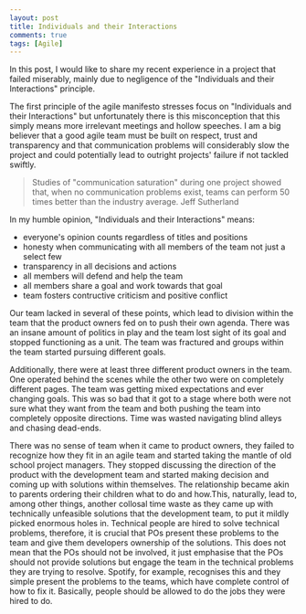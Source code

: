 ```yaml
---
layout: post
title: Individuals and their Interactions
comments: true
tags: [Agile]
---
```

In this post, I would like to share my recent experience in a project that failed miserably, mainly due to negligence of the "Individuals and their Interactions" principle.

The first principle of the agile manifesto stresses focus on "Individuals and their Interactions" but unfortunately there is this misconception that this simply means more irrelevant meetings and hollow speeches. I am a big believer that a good agile team must be built on respect, trust and transparency and that communication problems will considerably slow the project and could potentially lead to outright projects' failure if not tackled swiftly.

> Studies of "communication saturation" during one project showed that, when no communication problems exist, teams can perform 50 times better than the industry average. Jeff Sutherland

In my humble opinion, "Individuals and their Interactions" means:
- everyone's opinion counts regardless of titles and positions
- honesty when communicating with all members of the team not just a select few
- transparency in all decisions and actions
- all members will defend and help the team
- all members share a goal and work towards that goal
- team fosters contructive criticism and positive conflict

Our team lacked in several of these points, which lead to division within the team that the product owners fed on to push their own agenda. There was an insane amount of politics in play and the team lost sight of its goal and stopped functioning as a unit. The team was fractured and groups within the team started pursuing different goals.

Additionally, there were at least three different product owners in the team. One operated behind the scenes while the other two were on completely different pages. The team was getting mixed expectations and ever changing goals. This was so bad that it got to a stage where both were not sure what they want from the team and both pushing the team into completely opposite directions. Time was wasted navigating blind alleys and chasing dead-ends. 

There was no sense of team when it came to product owners, they failed to recognize how they fit in an agile team and started taking the mantle of old school project managers. They stopped discussing the direction of the product with the development team and started making decision and coming up with solutions within themselves. The relationship became akin to parents ordering their children what to do and how.This, naturally, lead to, among other things, another collosal time waste as they came up with technically unfeasible solutions that the development team, to put it mildly picked enormous holes in. Technical people are hired to solve technical problems, therefore, it is crucial that POs present these problems to the team and give them developers ownership of the solutions. This does not mean that the POs should not be involved, it just emphasise that the POs should not provide solutions but engage the team in the technical problems they are trying to resolve. Spotify, for example, recognises this and they simple present the problems to the teams, which have complete control of how to fix it. Basically, people should be allowed to do the jobs they were hired to do.
